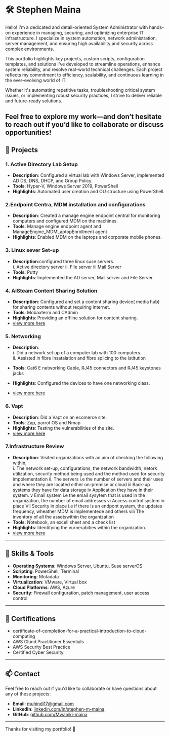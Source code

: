 # 🛠️ Stephen Maina 


Hello! I'm a dedicated and detail-oriented System Administrator with hands-on experience in managing, securing, and optimizing enterprise IT infrastructure. I specialize in system automation, network administration, server management, and ensuring high availability and security across complex environments.

This portfolio highlights key projects, custom scripts, configuration templates, and solutions I've developed to streamline operations, enhance system reliability, and resolve real-world technical challenges. Each project reflects my commitment to efficiency, scalability, and continuous learning in the ever-evolving world of IT.

Whether it's automating repetitive tasks, troubleshooting critical system issues, or implementing robust security practices, I strive to deliver reliable and future-ready solutions.

Feel free to explore my work—and don’t hesitate to reach out if you’d like to collaborate or discuss opportunities!
---

## 📂 Projects

### 1. Active Directory Lab Setup
- **Description**: Configured a virtual lab with Windows Server, implemented AD DS, DNS, DHCP, and Group Policy.
- **Tools**: Hyper-V, Windows Server 2019, PowerShell
- **Highlights**: Automated user creation and OU structure using PowerShell.

### 2.Endpoint Centra, MDM installation and configurations
- **Description**: Created a manage engine endpoint central for monitoring computers and configured MDM on the machines.
- **Tools**: Manage engine endpoint agent and ManageEngine_MDMLaptopEnrollment agent
- **Highlights**: Enabled MDM on the laptops and corporate mobile phones.

### 3. Linux sever Set-up
- **Description**:configured three linux suse servers.  
              i. Active directory server
              ii. File server
              iii Mail Server
- **Tools**: Putty
- **Highlights**: Implemented the AD server, Mail server and File Server.

### 4. AiSteam Content Sharing Solution
- **Description**: Configured and set a content sharing device( media hub) for sharing contents without requiring internet.
- **Tools**: Mobaxterm and CAdmin
- **Highlights**: Providing an offline solution for content sharing.
- [view more here](AiStream/AiStream.md)

### 5. Networking
- **Description**:  
                   i. Did a network set up of a computer lab with 100 computers.  
                   ii. Assisted in fibre insatalation and fibre splicing to the istitution
                   
- **Tools**: Cat6 E networking Cable, RJ45 connectors and RJ45 keystones jacks
- **Highlights**: Configured the devices to have one networking class.
- [view more here](MDM/MDM.md)

 ### 6. Vapt
- **Description**: Did a Vapt on an ecomerce site.
- **Tools**: Zap, parrot OS and Nmap
- **Highlights**: Testing the vulnerabilities of the site.  
- [view more here](Vapt/Vapt.md)

### 7.Infrastructure Review
- **Description**: Visited organizations with an aim of checking the following within,  
            i. The network set-up, configurations, the network bandwidth, netork utilization, security method being used and the method used for security impplementation
            ii. The servers i.e the number of servers and their uses and where they are located either on-premise or cloud
            iii Back-up systems they have for data storage
            iv Application they have in their system.
            v Email system i.e the email sysytem that is used in the organization, the number of email addresses
            vi Access control system in place
            Vii Security in place i.e if there is an endpont system, the updates frequency, wheather MDM is implementede and others
            viii The inventory of all the assetswithin the organization
- **Tools**: Notebook, an excell sheet and a check list
- **Highlights**: Identifying the vurnerabities within the organization.
- [view more here](Network/Network.md)

---

## 🧰 Skills & Tools

- **Operating Systems**: Windows Server, Ubuntu, Suse serverOS  
- **Scripting**: PowerShell, Terminal  
- **Monitoring**: Motadata  
- **Virtualization**: VMware, Virtual box  
- **Cloud Platforms**: AWS, Azure  
- **Security**: Firewall configuration, patch management, user access control

---

## 📜 Certifications

- certificate-of-completion-for-a-practical-introduction-to-cloud-computing  
- AWS Clund Practitioner Essentials  
- AWS Security Best Practice
- Certified Cyber Security

---

## 📫 Contact

Feel free to reach out if you'd like to collaborate or have questions about any of these projects:

- **Email**: muhindi17@gmail.com  
- **LinkedIn**: [linkedin.com/in/stephen-m-maina](https://www.linkedin.com/in/stephen-m-maina)  
- **GitHub**: [github.com/Mwaniki-maina](https://github.com/Mwaniki-maina/Portfolio)

---

Thanks for visiting my portfolio! 🚀
